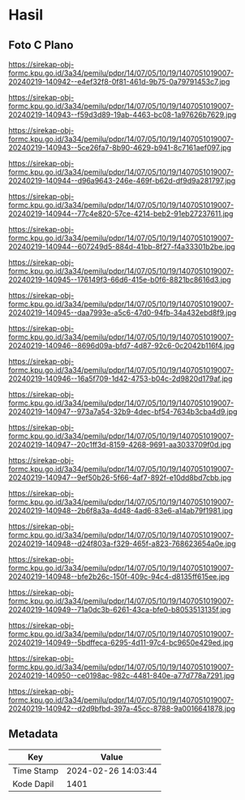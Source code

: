 # Hasil

## Foto C Plano

https://sirekap-obj-formc.kpu.go.id/3a34/pemilu/pdpr/14/07/05/10/19/1407051019007-20240219-140942--e4ef32f8-0f81-461d-9b75-0a79791453c7.jpg

https://sirekap-obj-formc.kpu.go.id/3a34/pemilu/pdpr/14/07/05/10/19/1407051019007-20240219-140943--f59d3d89-19ab-4463-bc08-1a97626b7629.jpg

https://sirekap-obj-formc.kpu.go.id/3a34/pemilu/pdpr/14/07/05/10/19/1407051019007-20240219-140943--5ce26fa7-8b90-4629-b941-8c7161aef097.jpg

https://sirekap-obj-formc.kpu.go.id/3a34/pemilu/pdpr/14/07/05/10/19/1407051019007-20240219-140944--d96a9643-246e-469f-b62d-df9d9a281797.jpg

https://sirekap-obj-formc.kpu.go.id/3a34/pemilu/pdpr/14/07/05/10/19/1407051019007-20240219-140944--77c4e820-57ce-4214-beb2-91eb27237611.jpg

https://sirekap-obj-formc.kpu.go.id/3a34/pemilu/pdpr/14/07/05/10/19/1407051019007-20240219-140944--607249d5-884d-41bb-8f27-f4a33301b2be.jpg

https://sirekap-obj-formc.kpu.go.id/3a34/pemilu/pdpr/14/07/05/10/19/1407051019007-20240219-140945--176149f3-66d6-415e-b0f6-8821bc8616d3.jpg

https://sirekap-obj-formc.kpu.go.id/3a34/pemilu/pdpr/14/07/05/10/19/1407051019007-20240219-140945--daa7993e-a5c6-47d0-94fb-34a432ebd8f9.jpg

https://sirekap-obj-formc.kpu.go.id/3a34/pemilu/pdpr/14/07/05/10/19/1407051019007-20240219-140946--8696d09a-bfd7-4d87-92c6-0c2042b116f4.jpg

https://sirekap-obj-formc.kpu.go.id/3a34/pemilu/pdpr/14/07/05/10/19/1407051019007-20240219-140946--16a5f709-1d42-4753-b04c-2d9820d179af.jpg

https://sirekap-obj-formc.kpu.go.id/3a34/pemilu/pdpr/14/07/05/10/19/1407051019007-20240219-140947--973a7a54-32b9-4dec-bf54-7634b3cba4d9.jpg

https://sirekap-obj-formc.kpu.go.id/3a34/pemilu/pdpr/14/07/05/10/19/1407051019007-20240219-140947--20c1ff3d-8159-4268-9691-aa3033709f0d.jpg

https://sirekap-obj-formc.kpu.go.id/3a34/pemilu/pdpr/14/07/05/10/19/1407051019007-20240219-140947--9ef50b26-5f66-4af7-892f-e10dd8bd7cbb.jpg

https://sirekap-obj-formc.kpu.go.id/3a34/pemilu/pdpr/14/07/05/10/19/1407051019007-20240219-140948--2b6f8a3a-4d48-4ad6-83e6-a14ab79f1981.jpg

https://sirekap-obj-formc.kpu.go.id/3a34/pemilu/pdpr/14/07/05/10/19/1407051019007-20240219-140948--d24f803a-f329-465f-a823-768623654a0e.jpg

https://sirekap-obj-formc.kpu.go.id/3a34/pemilu/pdpr/14/07/05/10/19/1407051019007-20240219-140948--bfe2b26c-150f-409c-94c4-d8135ff615ee.jpg

https://sirekap-obj-formc.kpu.go.id/3a34/pemilu/pdpr/14/07/05/10/19/1407051019007-20240219-140949--71a0dc3b-6261-43ca-bfe0-b8053513135f.jpg

https://sirekap-obj-formc.kpu.go.id/3a34/pemilu/pdpr/14/07/05/10/19/1407051019007-20240219-140949--5bdffeca-6295-4d11-97c4-bc9650e429ed.jpg

https://sirekap-obj-formc.kpu.go.id/3a34/pemilu/pdpr/14/07/05/10/19/1407051019007-20240219-140950--ce0198ac-982c-4481-840e-a77d778a7291.jpg

https://sirekap-obj-formc.kpu.go.id/3a34/pemilu/pdpr/14/07/05/10/19/1407051019007-20240219-140942--d2d9bfbd-397a-45cc-8788-9a0016641878.jpg


## Metadata

| Key        | Value               |
| ---------- | ------------------- |
| Time Stamp | 2024-02-26 14:03:44 |
| Kode Dapil | 1401                |



